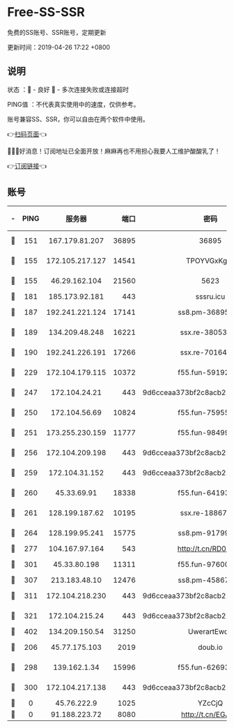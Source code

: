 # Free-SS-SSR

免费的SS账号、SSR账号，定期更新

更新时间：2019-04-26 17:22 +0800

## 说明

状态     ：🙂 - 良好 🙁 - 多次连接失败或连接超时

PING值   ：不代表真实使用中的速度，仅供参考。

账号兼容SS、SSR，你可以自由在两个软件中使用。

👉[扫码页面](https://liesauer.github.io/Free-SS-SSR/)👈

🎉🎉🎉好消息！订阅地址已全面开放！麻麻再也不用担心我要人工维护酸酸乳了！

👉[订阅链接](https://www.liesauer.net/yogurt/subscribe?ACCESS_TOKEN=DAYxR3mMaZAsaqUb)👈

## 账号

|-|PING|服务器|端口|密码|加密方式|区域|
|:----:|:----:|:-----:|-----:|:----:|:----:|:----:|
|🙂|151|167.179.81.207|36895|36895|aes-256-cfb|JP|
|🙂|155|172.105.217.127|14541|TPOYVGxKglpi|aes-256-cfb|JP|
|🙂|155|46.29.162.104|21560|5623|aes-128-ctr|RU|
|🙂|181|185.173.92.181|443|sssru.icu|rc4-md5|RU|
|🙂|187|192.241.221.124|17141|ss8.pm-36895693|aes-256-cfb|US|
|🙂|189|134.209.48.248|16221|ssx.re-38053204|aes-256-cfb|US|
|🙂|190|192.241.226.191|17266|ssx.re-70164154|aes-256-cfb|US|
|🙂|229|172.104.179.115|10372|f55.fun-59192456|aes-256-cfb|SG|
|🙂|247|172.104.24.21|443|9d6cceaa373bf2c8acb22e60b6a58be6|aes-256-cfb|US|
|🙂|250|172.104.56.69|10824|f55.fun-75955527|aes-256-cfb|SG|
|🙂|251|173.255.230.159|11777|f55.fun-98499590|aes-256-cfb|US|
|🙂|256|172.104.209.198|443|9d6cceaa373bf2c8acb22e60b6a58be6|aes-256-cfb|US|
|🙂|259|172.104.31.152|443|9d6cceaa373bf2c8acb22e60b6a58be6|aes-256-cfb|US|
|🙂|260|45.33.69.91|18338|f55.fun-64193387|aes-256-cfb|US|
|🙂|261|128.199.187.62|10195|ssx.re-18867296|aes-256-cfb|SG|
|🙂|264|128.199.95.241|15775|ss8.pm-91799488|aes-256-cfb|SG|
|🙂|277|104.167.97.164|543|http://t.cn/RD0D7sx|rc4-md5|CA|
|🙂|301|45.33.80.198|11311|f55.fun-97600550|aes-256-cfb|US|
|🙂|307|213.183.48.10|12476|ss8.pm-45867021|rc4-md5|RU|
|🙂|311|172.104.218.230|443|9d6cceaa373bf2c8acb22e60b6a58be6|aes-256-cfb|US|
|🙂|321|172.104.215.24|443|9d6cceaa373bf2c8acb22e60b6a58be6|aes-256-cfb|US|
|🙂|402|134.209.150.54|31250|UwerartEwqe|chacha20|IN|
|🙂|206|45.77.175.103|2019|doub.io|aes-128-ctr|SG|
|🙂|298|139.162.1.34|15996|f55.fun-62693899|aes-256-cfb|SG|
|🙂|300|172.104.217.138|443|9d6cceaa373bf2c8acb22e60b6a58be6|aes-256-cfb|US|
|🙁|0|45.76.222.9|1025|YZcCjQ|rc4-md5|JP|
|🙁|0|91.188.223.72|8080|http://t.cn/EGJIyrl|rc4-md5|RU|

